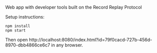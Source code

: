 Web app with developer tools built on the Record Replay Protocol

Setup instructions:

```
npm install 
npm start
```

Then open http://localhost:8080/index.html?id=79f0cacd-727b-456d-8970-dbb4866ce6c7 in any browser.
